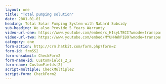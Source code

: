 ```yaml
---
layout: one
title: "Total pumping solution"
date: 2001-01-01
heading: Total Solar Pumping System with Nabard Subsidy
sub-heading: We also Provide 5 Years Warranty
video-url-one: https://www.youtube.com/embed/x_HIsyLTBCI?wmode=transparent&amp;rel=0
video-url-two: https://www.youtube.com/embed/MYUHHWhPIB0?wmode=transparent&amp;rel=0
category: one
form-action: http://crm.hatkit.com/form.php?form=2
form-id: frmSS2
form-onsubmit: CheckForm2
form-name-id: CustomFields_2_2
form-name: CustomFields[2]
script-multiple: CheckMultiple2
script-form: CheckForm2  
---
```

